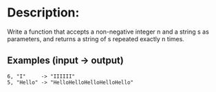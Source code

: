 # Description:
Write a function that accepts a non-negative integer n and a string s as parameters, and returns a string of s repeated exactly n times.

## Examples (input -> output)
```
6, "I"     -> "IIIIII"
5, "Hello" -> "HelloHelloHelloHelloHello"
```